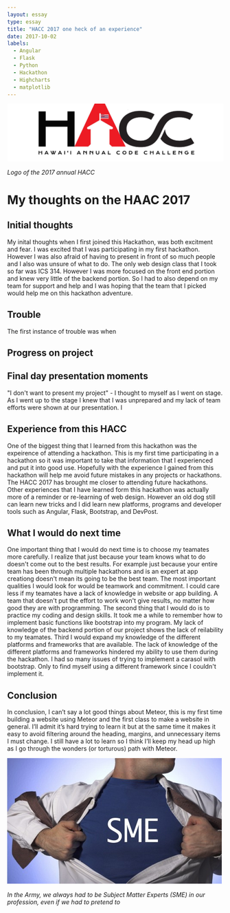 ```yaml
---
layout: essay
type: essay
title: "HACC 2017 one heck of an experience"
date: 2017-10-02
labels:
  - Angular
  - Flask
  - Python
  - Hackathon
  - Highcharts
  - matplotlib
---
```


<img class="ui image" src="../images/HACC.JPG">

*Logo of the 2017 annual HACC*

# My thoughts on the HAAC 2017

## Initial thoughts

My inital thoughts when I first joined this Hackathon, was both excitment and fear. I was excited that I was participating in my first hackathon. However I was also afraid of having to present in front of so much people and I also was unsure of what to do. The only web design class that I took so far was ICS 314. However I was more focused on the front end portion and knew very little of the backend portion. So I had to also depend on my team for support and help and I was hoping that the team that I picked would help me on this hackathon adventure.

## Trouble

The first instance of trouble was when 

## Progress on project

## Final day presentation moments

"I don't want to present my project" - I thought to myself as I went on stage. As I went up to the stage I knew that I was unprepared and my lack of team efforts were shown at our presentation. I 

## Experience from this HACC

One of the biggest thing that I learned from this hackathon was the expeirence of attending a hackathon. This is my first time participating in a hackathon so it was important to take that information that I experienced and put it into good use. Hopefully with the experience I gained from this hackathon will help me avoid future mistakes in any projects or hackathons. The HACC 2017 has brought me closer to attending future hackathons. Other experiences that I have learned form this hackathon was actually more of a reminder or re-learning of web design. However an old dog still can learn new tricks and I did learn new platforms, programs and developer tools such as Angular, Flask, Bootstrap, and DevPost. 

## What I would do next time

One important thing that I would do next time is to choose my teamates more carefully. I realize that just because your team knows what to do doesn't come out to the best results. For example just because your entire team has been through multiple hackathons and is an expert at app creationg doesn't mean its going to be the best team. The most important qualities I would look for would be teamwork and commitment. I could care less if my teamates have a lack of knowledge in website or app building. A team that doesn't put the effort to work won't give results, no matter how good they are with programming. The second thing that I would do is to practice my coding and design skills. It took me a while to remember how to implement basic functions like bootstrap into my program. My lack of knowledge of the backend portion of our project shows the lack of reilability to my teamates. Third I would expand my knowledge of the different platforms and frameworks that are available. The lack of knowledge of the different platforms and frameworks hindered my ability to use them during the hackathon. I had so many issues of trying to implement a carasol with bootstrap. Only to find myself using a different framework since I couldn't implement it. 

## Conclusion

In conclusion, I can’t say a lot good things about Meteor, this is my first time building a website using Meteor and the first class to make a website in general. I’ll admit it’s hard trying to learn it but at the same time it makes it easy to avoid filtering around the heading, margins, and unnecessary items I must change. I still have a lot to learn so I think I’ll keep my head up high as I go through the wonders (or torturous) path with Meteor. 

<img class="ui image" src="../images/SME.JPG">

*In the Army, we always had to be Subject Matter Experts (SME) in our profession, even if we had to pretend to*
